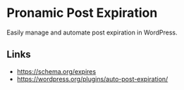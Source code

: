# Pronamic Post Expiration

Easily manage and automate post expiration in WordPress.

## Links

- https://schema.org/expires
- https://wordpress.org/plugins/auto-post-expiration/
